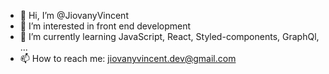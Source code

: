 - 👋 Hi, I’m @JiovanyVincent
- 👀 I’m interested in front end development
- 🌱 I’m currently learning JavaScript, React, Styled-components, GraphQl, ...
- 📫 How to reach me: jiovanyvincent.dev@gmail.com
<!---
JiovanyVincent/JiovanyVincent is a ✨ special ✨ repository because its `README.md` (this file) appears on your GitHub profile.
You can click the Preview link to take a look at your changes.
--->
